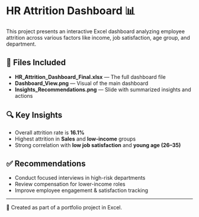 # HR Attrition Dashboard 📊

This project presents an interactive Excel dashboard analyzing employee attrition across various factors like income, job satisfaction, age group, and department.

## 📂 Files Included

- **HR_Attrition_Dashboard_Final.xlsx** — The full dashboard file
- **Dashboard_View.png** — Visual of the main dashboard
- **Insights_Recommendations.png** — Slide with summarized insights and actions

## 🔍 Key Insights

- Overall attrition rate is **16.1%**
- Highest attrition in **Sales** and **low-income** groups
- Strong correlation with **low job satisfaction** and **young age (26–35)**

## ✅ Recommendations

- Conduct focused interviews in high-risk departments
- Review compensation for lower-income roles
- Improve employee engagement & satisfaction tracking

---

🔗 Created as part of a portfolio project in Excel.

